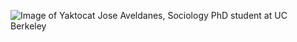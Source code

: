 ![Image of Yaktocat](https://octodex.github.com/images/yaktocat.png)
Jose Aveldanes, Sociology PhD student at UC Berkeley 


